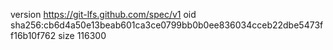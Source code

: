 version https://git-lfs.github.com/spec/v1
oid sha256:cb6d4a50e13beab601ca3ce0799bb0b0ee836034cceb22dbe5473ff16b10f762
size 116300
